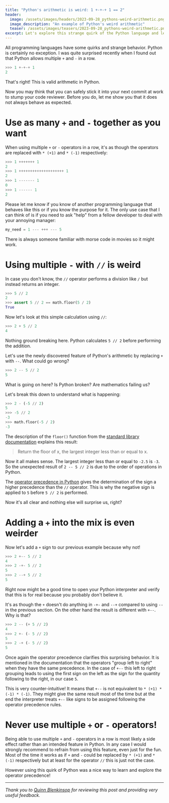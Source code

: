 ```yaml
---
title: "Python's arithmetic is weird: 1 +-+-+ 1 == 2"
header:
  image: /assets/images/headers/2023-09-28_pythons-weird-arithmetic.png
  image_description: "An example of Python's weird arithmetic"
  teaser: /assets/images/teasers/2023-09-28_pythons-weird-arithmetic.png
excerpt: Let's explore this strange quirk of the Python language and learn from it.
---
```


All programming languages have some quirks and strange behavior.
Python is certainly no exception.
I was quite surprised recently when I found out that Python allows multiple `+` and `-` in a row.

```python
>>> 1 +-+-+ 1
2
```

That's right!
This is valid arithmetic in Python.

Now you may think that you can safely stick it into your next commit at work to stump your code reviewer.
Before you do, let me show you that it does not always behave as expected.

# Use as many `+` and `-` together as you want

When using multiple `+` or `-` operators in a row, it's as though the operators are replaced with `* (+1)` and `* (-1)` respectively:

```python
>>> 1 +++++++ 1
2
>>> 1 ++++++++++++++++++++ 1
2
>>> 1 ------- 1
0
>>> 1 ------ 1
2
```

Please let me know if you know of another programming language that behaves like this or if you know the purpose for it.
The only use case that I can think of is if you need to ask "help" from a fellow developer to deal with your annoying manager:

```python
my_need = 1 --- +++ --- 5
```

There is always someone familiar with morse code in movies so it might work.

# Using multiple `-` with `//` is weird

In case you don't know, the `//` operator performs a division like `/` but instead returns an integer.

```python
>>> 5 // 2
2
>>> assert 5 // 2 == math.floor(5 / 2)
True
```

Now let's look at this simple calculation using `//`:

```python
>>> 2 + 5 // 2
4
```

Nothing ground breaking here.
Python calculates `5 // 2` before performing the addition.

Let's use the newly discovered feature of Python's arithmetic by replacing `+` with `--`.
What could go wrong?

```python
>>> 2 -- 5 // 2
5
```

What is going on here?
Is Python broken?
Are mathematics failing us?

Let's break this down to understand what is happening:

```python
>>> 2 - (-5 // 2)
5
>>> -5 // 2
-3
>>> math.floor(-5 / 2)
-3
```

The description of the `floor()` function from the [standard library documentation](https://docs.python.org/3/library/math.html#math.floor) explains this result:

> Return the floor of x, the largest integer less than or equal to x.

Now it all makes sense.
The largest integer less than or equal to `-2.5` is `-3`.
So the unexpected result of `2 -- 5 // 2` is due to the order of operations in Python.

The [operator precedence in Python](https://docs.python.org/3/reference/expressions.html#operator-precedence) gives the determination of the sign a higher precedence than the `//` operator.
This is why the negative sign is applied to `5` before `5 // 2` is performed.

Now it's all clear and nothing else will surprise us, right?

# Adding a `+` into the mix is even weirder

Now let's add a `+` sign to our previous example because why not!

```python
>>> 2 +-- 5 // 2
4
>>> 2 -+- 5 // 2
5
>>> 2 --+ 5 // 2
5
```

Right now might be a good time to open your Python interpreter and verify that this is for real because you probably don't believe it.

It's as though the `+` doesn't do anything in `-+-` and `--+` compared to using `--` in the previous section.
On the other hand the result is different with `+--`.
Why is that?

```python
>>> 2 -- (+ 5 // 2)
4
>>> 2 +- (- 5 // 2)
5
>>> 2 -+ (- 5 // 2)
5
```

Once again the operator precedence clarifies this surprising behavior.
It is mentioned in the documentation that the operators "group left to right" when they have the same precedence.
In the case of `+--` this left to right grouping leads to using the first sign on the left as the sign for the quantity following to the right, in our case `5`.

This is very counter-intuitive!
It means that `+--` is not equivalent to `* (+1) * (-1) * (-1)`.
They might give the same result most of the time but at the end the interpreter treats `+--` like signs to be assigned following the operator precedence rules.

# Never use multiple `+` or `-` operators!

Being able to use multiple `+` and `-` operators in a row is most likely a side effect rather than an intended feature in Python.
In any case I would strongly recommend to refrain from using this feature, even just for the fun.
Most of the time it works as if `+` and `-` could be replaced by `* (+1)` and `* (-1)` respectively but at least for the operator `//` this is just not the case.

However using this quirk of Python was a nice way to learn and explore the operator precedence!

---

*Thank you to [Quinn Blenkinsop](https://github.com/qw-in) for reviewing this post and providing very useful feedback.*
